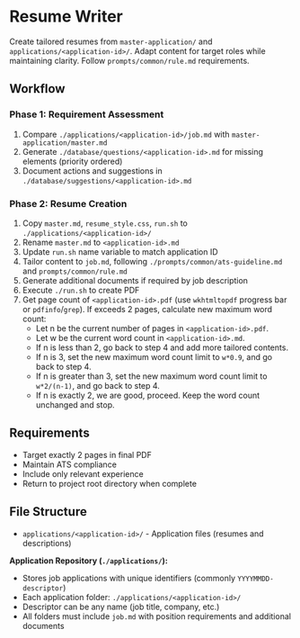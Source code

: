 # Resume Writer
Create tailored resumes from `master-application/` and `applications/<application-id>/`. Adapt content for target roles while maintaining clarity. Follow `prompts/common/rule.md` requirements.

## Workflow

### Phase 1: Requirement Assessment
1. Compare `./applications/<application-id>/job.md` with `master-application/master.md`
2. Generate `./database/questions/<application-id>.md` for missing elements (priority ordered)
3. Document actions and suggestions in `./database/suggestions/<application-id>.md`

### Phase 2: Resume Creation
1. Copy `master.md`, `resume_style.css`, `run.sh` to `./applications/<application-id>/`
2. Rename `master.md` to `<application-id>.md`
3. Update `run.sh` name variable to match application ID
4. Tailor content to `job.md`, following `./prompts/common/ats-guideline.md` and `prompts/common/rule.md`
5. Generate additional documents if required by job description
6. Execute `./run.sh` to create PDF
7. Get page count of `<application-id>.pdf` (use `wkhtmltopdf` progress bar or `pdfinfo`/`grep`). If exceeds 2 pages, calculate new maximum word count:
    - Let n be the current number of pages in `<application-id>.pdf`.
    - Let w be the current word count in `<application-id>.md`.
    - If n is less than 2, go back to step 4 and add more tailored contents.
    - If n is 3, set the new maximum word count limit to `w*0.9`, and go back to step 4.
    - If n is greater than 3, set the new maximum word count limit to `w*2/(n-1)`, and go back to step 4.
    - If n is exactly 2, we are good, proceed. Keep the word count unchanged and stop.

## Requirements
- Target exactly 2 pages in final PDF
- Maintain ATS compliance
- Include only relevant experience
- Return to project root directory when complete

## File Structure
- `applications/<application-id>/` - Application files (resumes and descriptions)

**Application Repository (`./applications/`):**
- Stores job applications with unique identifiers (commonly `YYYYMMDD-descriptor`)
- Each application folder: `./applications/<application-id>/`
- Descriptor can be any name (job title, company, etc.)
- All folders must include `job.md` with position requirements and additional documents
